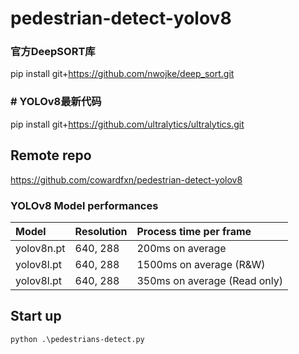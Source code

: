 # pedestrian-detect-yolov8

### 官方DeepSORT库
pip install git+https://github.com/nwojke/deep_sort.git
###  # YOLOv8最新代码
pip install git+https://github.com/ultralytics/ultralytics.git


## Remote repo
https://github.com/cowardfxn/pedestrian-detect-yolov8

### YOLOv8 Model performances

Model | Resolution | Process time per frame
:---- |:---- | :--------
yolov8n.pt | 640, 288 | 200ms on average
yolov8l.pt | 640, 288 | 1500ms on average (R&W)
yolov8l.pt | 640, 288 | 350ms on average (Read only)

## Start up

```cmd
python .\pedestrians-detect.py
```

